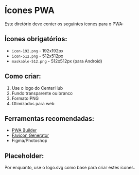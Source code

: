 # Ícones PWA

Este diretório deve conter os seguintes ícones para o PWA:

## Ícones obrigatórios:
- `icon-192.png` - 192x192px
- `icon-512.png` - 512x512px  
- `maskable-512.png` - 512x512px (para Android)

## Como criar:
1. Use o logo do CenterHub
2. Fundo transparente ou branco
3. Formato PNG
4. Otimizados para web

## Ferramentas recomendadas:
- [PWA Builder](https://www.pwabuilder.com/imageGenerator)
- [Favicon Generator](https://realfavicongenerator.net/)
- Figma/Photoshop

## Placeholder:
Por enquanto, use o logo.svg como base para criar estes ícones.
